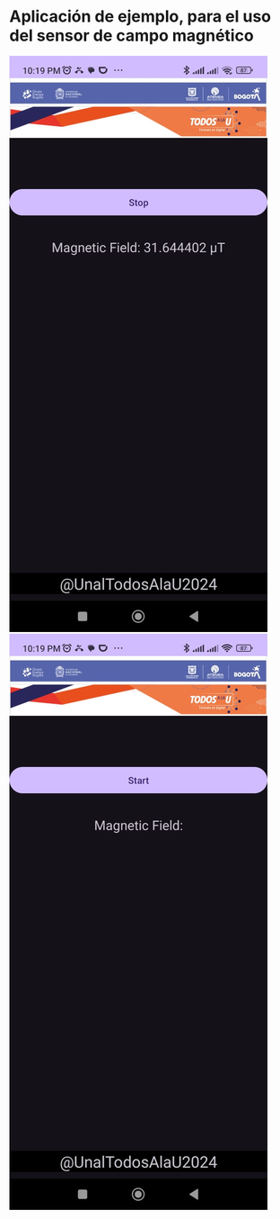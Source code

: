 # Aplicación de ejemplo, para el uso del sensor de campo magnético
![img1.jpeg](app/src/main/res/drawable/img1.jpeg)
![img2.jpeg](app/src/main/res/drawable/img2.jpeg)